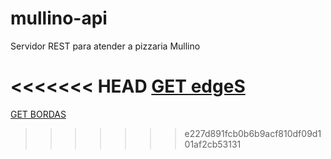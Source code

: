# mullino-api
Servidor REST para atender a pizzaria Mullino

<<<<<<< HEAD
[GET edgeS](GETedgeS.md)
=======
[GET BORDAS](docs/GETBORDAS.md)
>>>>>>> e227d891fcb0b6b9acf810df09d101af2cb53131
